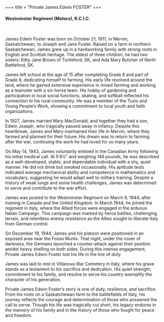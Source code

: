 +++
title = "Private James Edwin FOSTER"
+++

#### Westminster Regiment (Motors), R.C.I.C.
<br>


James Edwin Foster was born on October 21, 1911, in Mervin, Saskatchewan, to Joseph and Jane Foster. Raised on a farm in northern Saskatchewan, James grew up in a hardworking family with strong roots in English and Scottish heritage. The eldest of three children, he had two sisters: Kitty Jane Brown of Turtleford, SK, and Ada Mary Butcher of North Battleford, SK.

James left school at the age of 15 after completing Grade 8 and part of Grade 9, dedicating himself to farming. His early life revolved around the land, where he gained extensive experience in mixed farming and working as a teamster with a six-horse team. His hobby of gardening and participation in local social functions, skating, and softball reflected his connection to his rural community. He was a member of the Tuxis and Young People’s Work, showing a commitment to local youth and faith organizations.

In 1927, James married Mary MacDonald, and together they had a son, Edwin Joseph, who tragically passed away in infancy. Despite this heartbreak, James and Mary maintained their life in Mervin, where they farmed and planned for their future. His dream was to return to farming after the war, continuing the work he had loved for so many years.

On May 14, 1943, James voluntarily enlisted in the Canadian Army following his initial medical call. At 5’4½” and weighing 146 pounds, he was described as a well-developed, stable, and dependable individual with a shy, quiet manner. He did not drink but smoked occasionally. His aptitude tests indicated average mechanical ability and competence in mathematics and vocabulary, suggesting he would adapt well to military training. Despite a history of weak lungs and some health challenges, James was determined to serve and contribute to the war effort.

James was posted to the Westminster Regiment on March 9, 1944, after training in Canada and the United Kingdom. In March 1944, he joined the regiment in Italy, where the Allied forces were engaged in the arduous Italian Campaign. This campaign was marked by fierce battles, challenging terrain, and relentless enemy resistance as the Allies sought to liberate Italy from German control.

On December 19, 1944, James and his platoon were positioned in an exposed area near the Fosso Munio. That night, under the cover of darkness, the Germans launched a counter-attack against their position amidst heavy shelling on both sides. During this intense engagement, Private James Edwin Foster lost his life in the line of duty.

James was laid to rest in Villanova War Cemetery in Italy, where his grave stands as a testament to his sacrifice and dedication. His quiet strength, commitment to his family, and resolve to serve his country exemplify the character of his generation.

Private James Edwin Foster’s story is one of duty, resilience, and sacrifice. From his roots on a Saskatchewan farm to the battlefields of Italy, his journey reflects the courage and determination of those who answered the call to serve. Though his life was tragically cut short, his legacy endures in the memory of his family and in the history of those who fought for peace and freedom.
